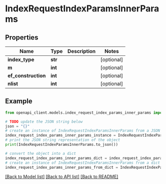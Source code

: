 # IndexRequestIndexParamsInnerParams


## Properties

Name | Type | Description | Notes
------------ | ------------- | ------------- | -------------
**index_type** | **str** |  | [optional] 
**m** | **int** |  | [optional] 
**ef_construction** | **int** |  | [optional] 
**nlist** | **int** |  | [optional] 

## Example

```python
from openapi_client.models.index_request_index_params_inner_params import IndexRequestIndexParamsInnerParams

# TODO update the JSON string below
json = "{}"
# create an instance of IndexRequestIndexParamsInnerParams from a JSON string
index_request_index_params_inner_params_instance = IndexRequestIndexParamsInnerParams.from_json(json)
# print the JSON string representation of the object
print(IndexRequestIndexParamsInnerParams.to_json())

# convert the object into a dict
index_request_index_params_inner_params_dict = index_request_index_params_inner_params_instance.to_dict()
# create an instance of IndexRequestIndexParamsInnerParams from a dict
index_request_index_params_inner_params_from_dict = IndexRequestIndexParamsInnerParams.from_dict(index_request_index_params_inner_params_dict)
```
[[Back to Model list]](../README.md#documentation-for-models) [[Back to API list]](../README.md#documentation-for-api-endpoints) [[Back to README]](../README.md)


